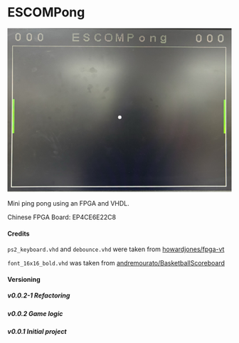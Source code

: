 # ESCOMPong

![Prototype](https://github.com/cdelaof26/ESCOMPong/blob/main/images/Prototype.jpeg?raw=true)

Mini ping pong using an FPGA and VHDL.

Chinese FPGA Board: EP4CE6E22C8

#### Credits

`ps2_keyboard.vhd` and `debounce.vhd` were taken from [howardjones/fpga-vt](https://github.com/howardjones/fpga-vt/)

`font_16x16_bold.vhd` was taken from [andremourato/BasketballScoreboard](https://github.com/andremourato/BasketballScoreboard)

#### Versioning

##### v0.0.2-1 Refactoring

##### v0.0.2 Game logic

##### v0.0.1 Initial project
